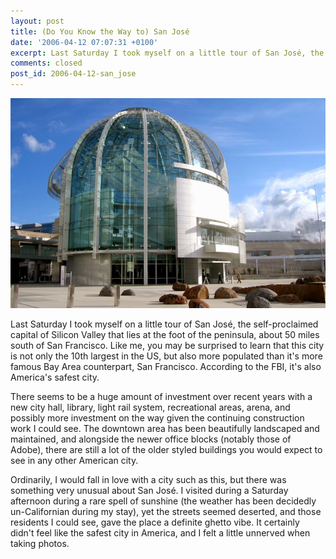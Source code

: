 ```yaml
---
layout: post
title: (Do You Know the Way to) San José
date: '2006-04-12 07:07:31 +0100'
excerpt: Last Saturday I took myself on a little tour of San José, the self-proclaimed capital of Silicon Valley.
comments: closed
post_id: 2006-04-12-san_jose
---
```

![San José City Hall](/assets/images/2006/04/san_jose.jpg)

Last Saturday I took myself on a little tour of San José, the self-proclaimed capital of Silicon Valley that lies at the foot of the peninsula, about 50 miles south of San Francisco. Like me, you may be surprised to learn that this city is not only the 10th largest in the US, but also more populated than it's more famous Bay Area counterpart, San Francisco. According to the FBI, it's also America's safest city.

There seems to be a huge amount of investment over recent years with a new city hall, library, light rail system, recreational areas, arena, and possibly more investment on the way given the continuing construction work I could see. The downtown area has been beautifully landscaped and maintained, and alongside the newer office blocks (notably those of Adobe), there are still a lot of the older styled buildings you would expect to see in any other American city.

Ordinarily, I would fall in love with a city such as this, but there was something very unusual about San José. I visited during a Saturday afternoon during a rare spell of sunshine (the weather has been decidedly un-Californian during my stay), yet the streets seemed deserted, and those residents I could see, gave the place a definite ghetto vibe. It certainly didn't feel like the safest city in America, and I felt a little unnerved when taking photos.